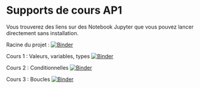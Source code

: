 # Supports de cours AP1

Vous trouverez des liens sur des Notebook Jupyter que vous pouvez lancer directement sans installation.

Racine du projet : [![Binder](https://mybinder.org/badge_logo.svg)](https://mybinder.org/v2/gh/UGE-IGM/amphis-AP1/master?filepath=%2F)

Cours 1 : Valeurs, variables, types [![Binder](https://mybinder.org/badge_logo.svg)](https://mybinder.org/v2/gh/UGE-IGM/amphis-AP1/master?filepath=1-valeurs-variables-types%2F1-valeurs-variables-types.ipynb)

Cours 2 : Conditionnelles [![Binder](https://mybinder.org/badge_logo.svg)](https://mybinder.org/v2/gh/UGE-IGM/amphis-AP1/master?filepath=2-conditionnelles%2F2-conditionnelles.ipynb)

Cours 3 : Boucles [![Binder](https://mybinder.org/badge_logo.svg)](https://mybinder.org/v2/gh/UGE-IGM/amphis-AP1/master?filepath=3-boucles%2F3-boucles.ipynb)
